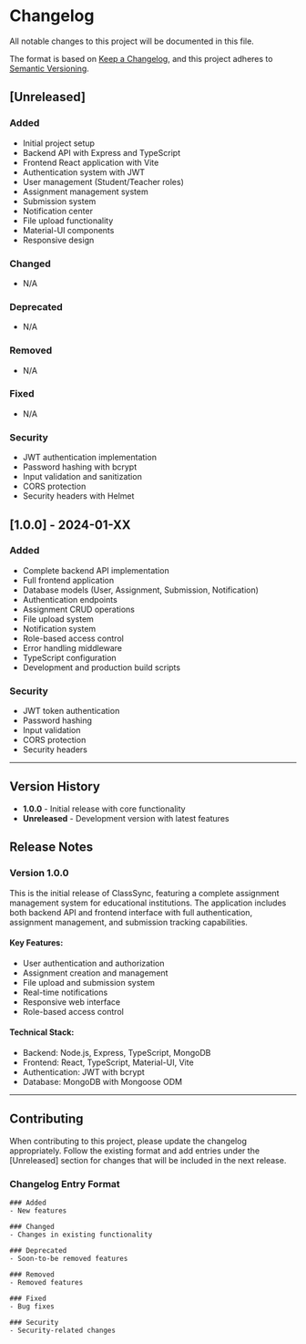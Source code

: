 # Changelog

All notable changes to this project will be documented in this file.

The format is based on [Keep a Changelog](https://keepachangelog.com/en/1.0.0/),
and this project adheres to [Semantic Versioning](https://semver.org/spec/v2.0.0.html).

## [Unreleased]

### Added
- Initial project setup
- Backend API with Express and TypeScript
- Frontend React application with Vite
- Authentication system with JWT
- User management (Student/Teacher roles)
- Assignment management system
- Submission system
- Notification center
- File upload functionality
- Material-UI components
- Responsive design

### Changed
- N/A

### Deprecated
- N/A

### Removed
- N/A

### Fixed
- N/A

### Security
- JWT authentication implementation
- Password hashing with bcrypt
- Input validation and sanitization
- CORS protection
- Security headers with Helmet

## [1.0.0] - 2024-01-XX

### Added
- Complete backend API implementation
- Full frontend application
- Database models (User, Assignment, Submission, Notification)
- Authentication endpoints
- Assignment CRUD operations
- File upload system
- Notification system
- Role-based access control
- Error handling middleware
- TypeScript configuration
- Development and production build scripts

### Security
- JWT token authentication
- Password hashing
- Input validation
- CORS protection
- Security headers

---

## Version History

- **1.0.0** - Initial release with core functionality
- **Unreleased** - Development version with latest features

## Release Notes

### Version 1.0.0
This is the initial release of ClassSync, featuring a complete assignment management system for educational institutions. The application includes both backend API and frontend interface with full authentication, assignment management, and submission tracking capabilities.

#### Key Features:
- User authentication and authorization
- Assignment creation and management
- File upload and submission system
- Real-time notifications
- Responsive web interface
- Role-based access control

#### Technical Stack:
- Backend: Node.js, Express, TypeScript, MongoDB
- Frontend: React, TypeScript, Material-UI, Vite
- Authentication: JWT with bcrypt
- Database: MongoDB with Mongoose ODM

---

## Contributing

When contributing to this project, please update the changelog appropriately. Follow the existing format and add entries under the [Unreleased] section for changes that will be included in the next release.

### Changelog Entry Format

```
### Added
- New features

### Changed
- Changes in existing functionality

### Deprecated
- Soon-to-be removed features

### Removed
- Removed features

### Fixed
- Bug fixes

### Security
- Security-related changes
``` 
